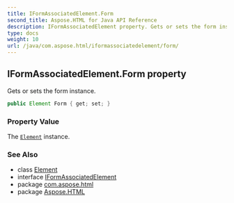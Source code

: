 ```yaml
---
title: IFormAssociatedElement.Form
second_title: Aspose.HTML for Java API Reference
description: IFormAssociatedElement property. Gets or sets the form instance
type: docs
weight: 10
url: /java/com.aspose.html/iformassociatedelement/form/
---
```

## IFormAssociatedElement.Form property

Gets or sets the form instance.

```java
public Element Form { get; set; }
```

### Property Value

The [`Element`](../../../com.aspose.html.dom/element/) instance.

### See Also

* class [Element](../../../com.aspose.html.dom/element/)
* interface [IFormAssociatedElement](../)
* package [com.aspose.html](../../iformassociatedelement/)
* package [Aspose.HTML](../../../)
